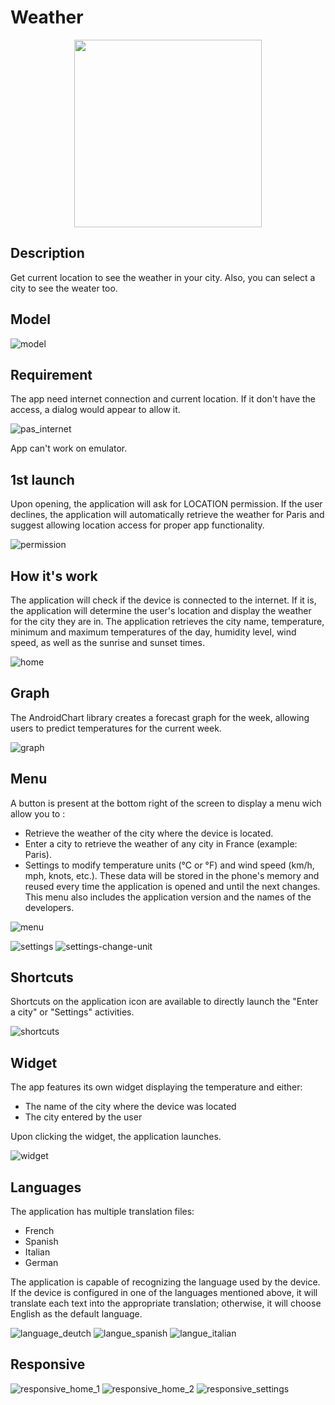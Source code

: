 # Weather


<p align="center">
<img src="https://github.com/Alexandre-Vernet/Meteo/assets/72151831/7687138c-e04c-4c13-8704-b54162fb668a"
  width="300px">
</p>


## Description
Get current location to see the weather in your city. Also, you can select a city to see the weater too.

## Model

![model](https://user-images.githubusercontent.com/72151831/107120087-cf254080-688b-11eb-8c12-7600e3e063f4.png)



## Requirement
The app need internet connection and current location. If it don't have the access, a dialog would appear to allow it.

![pas_internet](https://user-images.githubusercontent.com/72151831/104051027-c3d8e980-51e7-11eb-9d8a-d34d50fc6c78.jpg)

App can't work on emulator.


## 1st launch
Upon opening, the application will ask for LOCATION permission. If the user declines, the application will automatically retrieve the weather for Paris and suggest allowing location access for proper app functionality.

![permission](https://user-images.githubusercontent.com/72151831/104051128-ecf97a00-51e7-11eb-9107-7d80dc9344a8.jpg)



## How it's work 
The application will check if the device is connected to the internet. If it is, the application will determine the user's location and display the weather for the city they are in. The application retrieves the city name, temperature, minimum and maximum temperatures of the day, humidity level, wind speed, as well as the sunrise and sunset times.

![home](https://user-images.githubusercontent.com/72151831/104054704-dd7d2f80-51ed-11eb-921f-cc358eff54c3.jpg)



## Graph
The AndroidChart library creates a forecast graph for the week, allowing users to predict temperatures for the current week.

![graph](https://user-images.githubusercontent.com/72151831/104054580-a73fb000-51ed-11eb-8f2b-60d2b9bd3130.jpg)



## Menu
A button is present at the bottom right of the screen to display a menu wich allow you to : 
- Retrieve the weather of the city where the device is located.
- Enter a city to retrieve the weather of any city in France (example: Paris).
- Settings to modify temperature units (°C or °F) and wind speed (km/h, mph, knots, etc.). These data will be stored in the phone's memory and reused every time the application is opened and until the next changes. This menu also includes the application version and the names of the developers.

![menu](https://user-images.githubusercontent.com/72151831/104052188-9e4cdf80-51e9-11eb-84ba-8f18394de4df.jpg)

![settings](https://user-images.githubusercontent.com/72151831/104051160-fbe02c80-51e7-11eb-9180-b7768efde4a8.jpg)
![settings-change-unit](https://user-images.githubusercontent.com/72151831/104051166-fd115980-51e7-11eb-946b-ce6d6ef73531.jpg)



## Shortcuts
Shortcuts on the application icon are available to directly launch the "Enter a city" or "Settings" activities.

![shortcuts](https://user-images.githubusercontent.com/72151831/104051071-d6532300-51e7-11eb-9b4c-c93d8f0c85ab.jpg)



## Widget
The app features its own widget displaying the temperature and either:
- The name of the city where the device was located
- The city entered by the user

Upon clicking the widget, the application launches.

![widget](https://user-images.githubusercontent.com/72151831/104051113-e408a880-51e7-11eb-9116-96978f6c0429.jpg)


## Languages
The application has multiple translation files:
- French
- Spanish
- Italian
- German

The application is capable of recognizing the language used by the device. If the device is configured in one of the languages mentioned above, it will translate each text into the appropriate translation; otherwise, it will choose English as the default language.

![language_deutch](https://user-images.githubusercontent.com/72151831/104055061-67c59380-51ee-11eb-9dc4-9ddb964e4e21.jpg)
![langue_spanish](https://user-images.githubusercontent.com/72151831/104055065-685e2a00-51ee-11eb-9379-f927065e2896.jpg)
![langue_italian](https://user-images.githubusercontent.com/72151831/104055066-685e2a00-51ee-11eb-930e-1af31e06d644.jpg)



## Responsive

![responsive_home_1](https://user-images.githubusercontent.com/72151831/104055339-e6223580-51ee-11eb-8516-a90bcc2d973e.jpg)
![responsive_home_2](https://user-images.githubusercontent.com/72151831/104055340-e6bacc00-51ee-11eb-99c6-c24a36dfed8e.jpg)
![responsive_settings](https://user-images.githubusercontent.com/72151831/104055341-e6bacc00-51ee-11eb-808c-7df7d6d38245.jpg)



